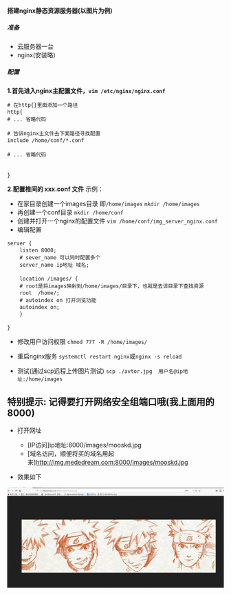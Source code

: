 ####  搭建nginx静态资源服务器(以图片为例)

##### 准备
- 云服务器一台
- nginx(安装略)

##### 配置
**1.首先进入nginx主配置文件，`vim /etc/nginx/nginx.conf`**
```shell
# 在http{}里面添加一个路径
http{
# ... 省略代码

# 告诉nginx主文件去下面路径寻找配置
include /home/conf/*.conf

# ... 省略代码


}
```
**2.配置椎间的 xxx.conf 文件**
示例：

- 在家目录创建一个images目录  即`/home/images`
`mkdir /home/images`
- 再创建一个conf目录
`mkdir /home/conf`
- 创建并打开一个nginx的配置文件
`vim /home/conf/img_server_nginx.conf`
- 编辑配置
```shell
server {
	listen 8000;
	# sever_name 可以同时配置多个
	server_name ip地址 域名;

	location /images/ {
	# root是将images映射到/home/images/目录下，也就是去该目录下查找资源
    root  /home/;
    # autoindex on 打开浏览功能
    autoindex on;
	}  

}
```
- 修改用户访问权限
  `chmod 777 -R /home/images/`

- 重启nginx服务
  `systemctl restart nginx`或`nginx -s reload`

- 测试(通过scp远程上传图片测试)
  `scp ./avtor.jpg  用户名@ip地址:/home/images`

## 特别提示: 记得要打开网络安全组端口哦(我上面用的8000)

- 打开网址
	- [IP访问]ip地址:8000/images/mooskd.jpg
	- [域名访问，顺便将买的域名用起来]http://img.mededream.com:8000/images/mooskd.jpg
	
- 效果如下

![nginx图片服务器](../res/nginx图片服务器实力.png)

